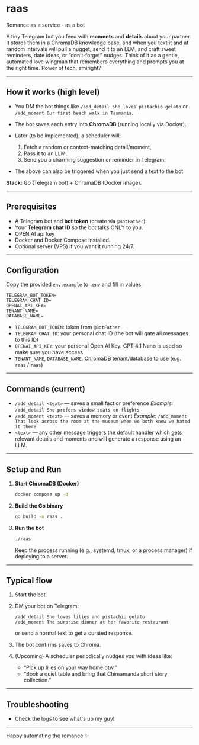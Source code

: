 # raas
Romance as a service - as a bot

A tiny Telegram bot you feed with **moments** and **details** about your partner. It stores them in a ChromaDB knowledge base, and when you text it and at random intervals will pull a nugget, send it to an LLM, and craft sweet reminders, date ideas, or “don’t-forget” nudges. Think of it as a gentle, automated love wingman that remembers everything and prompts you at the right time. Power of tech, amiright?

---

## How it works (high level)

* You DM the bot things like `/add_detail She loves pistachio gelato` or `/add_moment Our first beach walk in Tasmania`.
* The bot saves each entry into **ChromaDB** (running locally via Docker).
* Later (to be implemented), a scheduler will:

  1. Fetch a random or context-matching detail/moment,
  2. Pass it to an LLM,
  3. Send you a charming suggestion or reminder in Telegram.
* The above can also be triggered when you just send a text to the bot

**Stack:** Go (Telegram bot) + ChromaDB (Docker image).

---

## Prerequisites

* A Telegram bot and **bot token** (create via `@BotFather`).
* Your **Telegram chat ID** so the bot talks ONLY to you.
* OPEN AI api key
* Docker and Docker Compose installed.
* Optional server (VPS) if you want it running 24/7.

---

## Configuration

Copy the provided `env.example` to `.env` and fill in values:

```dotenv
TELEGRAM_BOT_TOKEN=
TELEGRAM_CHAT_ID=
OPENAI_API_KEY=
TENANT_NAME=
DATABASE_NAME=
```

* `TELEGRAM_BOT_TOKEN`: token from `@BotFather`
* `TELEGRAM_CHAT_ID`: your personal chat ID (the bot will gate all messages to this ID)
* `OPENAI_API_KEY`: your personal Open AI Key. GPT 4.1 Nano is used so make sure you have access
* `TENANT_NAME`, `DATABASE_NAME`: ChromaDB tenant/database to use (e.g. `raas` / `raas`)

---

## Commands (current)

* `/add_detail <text>` — saves a small fact or preference
  *Example:* `/add_detail She prefers window seats on flights`
* `/add_moment <text>` — saves a memory or event
  *Example:* `/add_moment That look across the room at the museum when we both knew we hated it there`
* `<text>` — any other message triggers the default handler which gets relevant details and moments and  will generate a response using an LLM.

---

## Setup and Run

1. **Start ChromaDB (Docker)**

   ```bash
   docker compose up -d
   ```

2. **Build the Go binary**

   ```bash
   go build -o raas .
   ```

3. **Run the bot**

   ```bash
   ./raas
   ```

   Keep the process running (e.g., systemd, tmux, or a process manager) if deploying to a server.

---

## Typical flow

1. Start the bot.
2. DM your bot on Telegram:

   ```
   /add_detail She loves lilies and pistachio gelato
   /add_moment The surprise dinner at her favorite restaurant
   ```
   or send a normal text to get a curated response.
   
3. The bot confirms saves to Chroma.
4. (Upcoming) A scheduler periodically nudges you with ideas like:

   * “Pick up lilies on your way home btw.”
   * “Book a quiet table and bring that Chimamanda short story collection.”

---


## Troubleshooting

* Check the logs to see what's up my guy! 

---

Happy automating the romance ✨
